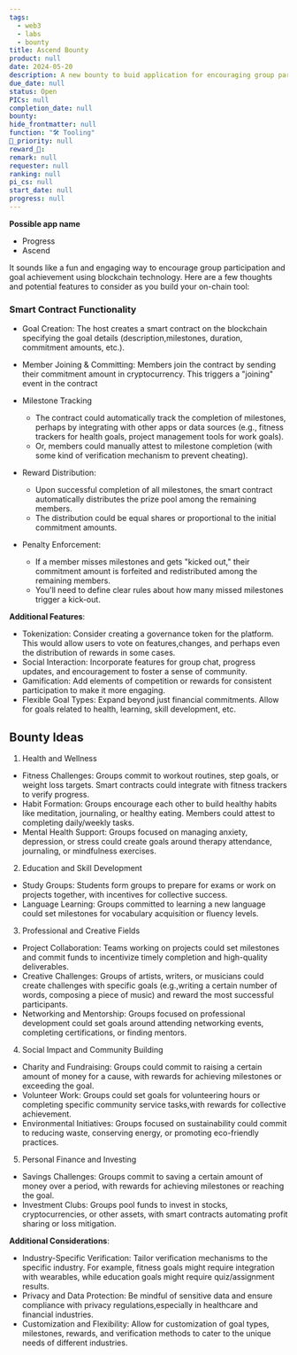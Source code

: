 ```yaml
---
tags: 
  - web3
  - labs
  - bounty
title: Ascend Bounty
product: null
date: 2024-05-20
description: A new bounty to buid application for encouraging group participation and goal achievement. 
due_date: null
status: Open
PICs: null
completion_date: null
bounty: 
hide_frontmatter: null
function: "🛠️ Tooling"
🔺_priority: null
reward_🧊: 
remark: null
requester: null
ranking: null
pi_cs: null
start_date: null
progress: null
---
```


**Possible app name**
* Progress
* Ascend

It sounds like a fun and engaging way to encourage group participation and goal achievement using blockchain technology. Here are a few thoughts and potential features to consider as you build your on-chain tool:

### Smart Contract Functionality
* Goal Creation: The host creates a smart contract on the blockchain specifying the goal details (description,milestones, duration, commitment amounts, etc.).
* Member Joining & Committing: Members join the contract by sending their commitment amount in cryptocurrency. This triggers a "joining" event in the contract
* Milestone Tracking
  * The contract could automatically track the completion of milestones, perhaps by integrating with other apps or data sources (e.g., fitness trackers for health goals, project management tools for work goals).
  * Or, members could manually attest to milestone completion (with some kind of verification mechanism to prevent cheating).
* Reward Distribution:
  * Upon successful completion of all milestones, the smart contract automatically distributes the prize pool among the remaining members.
  * The distribution could be equal shares or proportional to the initial commitment amounts.

* Penalty Enforcement:
  * If a member misses milestones and gets "kicked out," their commitment amount is forfeited and redistributed among the remaining members.
  * You'll need to define clear rules about how many missed milestones trigger a kick-out.

**Additional Features**:
* Tokenization: Consider creating a governance token for the platform. This would allow users to vote on features,changes, and perhaps even the distribution of rewards in some cases.
* Social Interaction: Incorporate features for group chat, progress updates, and encouragement to foster a sense of community.
* Gamification: Add elements of competition or rewards for consistent participation to make it more engaging.
* Flexible Goal Types: Expand beyond just financial commitments. Allow for goals related to health, learning, skill development, etc.

## Bounty Ideas
1. Health and Wellness
* Fitness Challenges: Groups commit to workout routines, step goals, or weight loss targets. Smart contracts could integrate with fitness trackers to verify progress.
* Habit Formation: Groups encourage each other to build healthy habits like meditation, journaling, or healthy eating. Members could attest to completing daily/weekly tasks.
* Mental Health Support: Groups focused on managing anxiety, depression, or stress could create goals around therapy attendance, journaling, or mindfulness exercises.

2. Education and Skill Development
* Study Groups: Students form groups to prepare for exams or work on projects together, with incentives for collective success.
* Language Learning: Groups committed to learning a new language could set milestones for vocabulary acquisition or fluency levels.

3. Professional and Creative Fields
* Project Collaboration: Teams working on projects could set milestones and commit funds to incentivize timely completion and high-quality deliverables.
* Creative Challenges: Groups of artists, writers, or musicians could create challenges with specific goals (e.g.,writing a certain number of words, composing a piece of music) and reward the most successful participants.
* Networking and Mentorship: Groups focused on professional development could set goals around attending networking events, completing certifications, or finding mentors.

4. Social Impact and Community Building
* Charity and Fundraising: Groups could commit to raising a certain amount of money for a cause, with rewards for achieving milestones or exceeding the goal.
* Volunteer Work: Groups could set goals for volunteering hours or completing specific community service tasks,with rewards for collective achievement.
* Environmental Initiatives: Groups focused on sustainability could commit to reducing waste, conserving energy, or promoting eco-friendly practices.

5. Personal Finance and Investing
* Savings Challenges: Groups commit to saving a certain amount of money over a period, with rewards for achieving milestones or reaching the goal.
* Investment Clubs: Groups pool funds to invest in stocks, cryptocurrencies, or other assets, with smart contracts automating profit sharing or loss mitigation.

**Additional Considerations**:
* Industry-Specific Verification: Tailor verification mechanisms to the specific industry. For example, fitness goals might require integration with wearables, while education goals might require quiz/assignment results.
* Privacy and Data Protection: Be mindful of sensitive data and ensure compliance with privacy regulations,especially in healthcare and financial industries.
* Customization and Flexibility: Allow for customization of goal types, milestones, rewards, and verification methods to cater to the unique needs of different industries.
